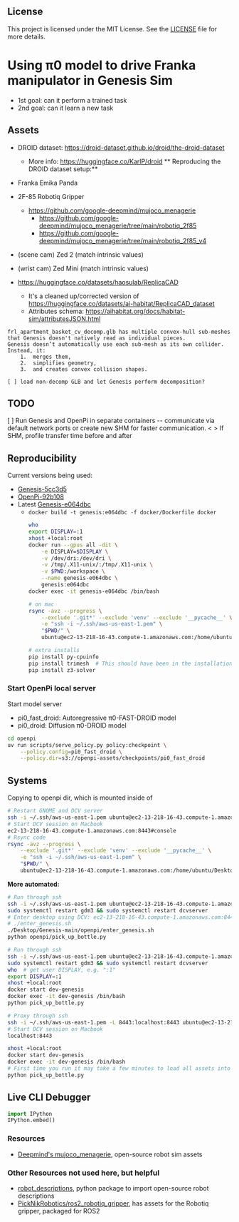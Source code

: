 ## License

This project is licensed under the MIT License.
See the [LICENSE](./LICENSE) file for more details.

# Using π0 model to drive Franka manipulator in Genesis Sim
* 1st goal: can it perform a trained task
* 2nd goal: can it learn a new task

## Assets
- DROID dataset: https://droid-dataset.github.io/droid/the-droid-dataset
    - More info: https://huggingface.co/KarlP/droid
** Reproducing the DROID dataset setup:**
- Franka Emika Panda
- 2F-85 Robotiq Gripper
    - https://github.com/google-deepmind/mujoco_menagerie
        - https://github.com/google-deepmind/mujoco_menagerie/tree/main/robotiq_2f85
        - https://github.com/google-deepmind/mujoco_menagerie/tree/main/robotiq_2f85_v4
- (scene cam) Zed 2 (match intrinsic values)
- (wrist cam) Zed Mini (match intrinsic values)

- https://huggingface.co/datasets/haosulab/ReplicaCAD
    - It's a cleaned up/corrected version of https://huggingface.co/datasets/ai-habitat/ReplicaCAD_dataset
    - Attributes schema: https://aihabitat.org/docs/habitat-sim/attributesJSON.html

```text
frl_apartment_basket_cv_decomp.glb has multiple convex-hull sub-meshes that Genesis doesn't natively read as individual pieces.
Genesis doesn’t automatically use each sub-mesh as its own collider. Instead, it:
	1.	merges them,
	2.	simplifies geometry,
	3.	and creates convex collision shapes.

[ ] load non-decomp GLB and let Genesis perform decomposition?
```

## TODO
[ ] Run Genesis and OpenPi in separate containers -- communicate via default network ports or create new SHM for faster communication.
    < > If SHM, profile transfer time before and after

## Reproducibility
Current versions being used:
- [Genesis-5cc3d5](https://github.com/Genesis-Embodied-AI/Genesis/commit/5cc3d5606c3c1e08eb3c628957e76e8e8512ae13)
- [OpenPi-92b108](https://github.com/Physical-Intelligence/openpi/commit/92b10824421d6d810eb1e398330acd79dc7cd934)
- Latest [Genesis-e064dbc](https://github.com/Genesis-Embodied-AI/Genesis/tree/e064dbc8468d8fd47c0561218d8efd14565144c9)
    - `docker build -t genesis:e064dbc -f docker/Dockerfile docker`
        ```bash
        who
        export DISPLAY=:1
        xhost +local:root
        docker run --gpus all -dit \
            -e DISPLAY=$DISPLAY \
            -v /dev/dri:/dev/dri \
            -v /tmp/.X11-unix/:/tmp/.X11-unix \
            -v $PWD:/workspace \
            --name genesis-e064dbc \
            genesis:e064dbc
        docker exec -it genesis-e064dbc /bin/bash

        # on mac
        rsync -avz --progress \
            --exclude '.git*' --exclude 'venv' --exclude '__pycache__' \
            -e "ssh -i ~/.ssh/aws-us-east-1.pem" \
            "$PWD/" \
            ubuntu@ec2-13-218-16-43.compute-1.amazonaws.com:/home/ubuntu/Desktop/Genesis-e064dbc/luis_dev/
        ```
        ```bash
        # extra installs
        pip install py-cpuinfo
        pip install trimesh  # This should have been in the installation...?
        pip install z3-solver
        ```

### Start OpenPi local server
Start model server
- pi0_fast_droid: Autoregressive π0-FAST-DROID model
- pi0_droid: Diffusion π0-DROID model

```bash
cd openpi
uv run scripts/serve_policy.py policy:checkpoint \
    --policy.config=pi0_fast_droid \
    --policy.dir=s3://openpi-assets/checkpoints/pi0_fast_droid
```

## Systems
Copying to openpi dir, which is mounted inside of
```bash
# Restart GNOME and DCV server
ssh -i ~/.ssh/aws-us-east-1.pem ubuntu@ec2-13-218-16-43.compute-1.amazonaws.com 'sudo systemctl restart gdm3 && sudo systemctl restart dcvserver'
# Start DCV session on Macbook
ec2-13-218-16-43.compute-1.amazonaws.com:8443#console
# Rsync code
rsync -avz --progress \
    --exclude '.git*' --exclude 'venv' --exclude '__pycache__' \
    -e "ssh -i ~/.ssh/aws-us-east-1.pem" \
    "$PWD/" \
    ubuntu@ec2-13-218-16-43.compute-1.amazonaws.com:/home/ubuntu/Desktop/Genesis-main/openpi/
```

**More automated:**
```bash
# Run through ssh
ssh -i ~/.ssh/aws-us-east-1.pem ubuntu@ec2-13-218-16-43.compute-1.amazonaws.com
sudo systemctl restart gdm3 && sudo systemctl restart dcvserver
# Enter desktop using DCV: ec2-13-218-16-43.compute-1.amazonaws.com:8443#console, then move on to next steps
# ./enter_genesis.sh
./Desktop/Genesis-main/openpi/enter_genesis.sh
python openpi/pick_up_bottle.py
```

```bash
# Run through ssh
ssh -i ~/.ssh/aws-us-east-1.pem ubuntu@ec2-13-218-16-43.compute-1.amazonaws.com
sudo systemctl restart gdm3 && sudo systemctl restart dcvserver
who  # get user DISPLAY, e.g. ":1"
export DISPLAY=:1
xhost +local:root
docker start dev-genesis
docker exec -it dev-genesis /bin/bash
python pick_up_bottle.py
```

```bash
# Proxy through ssh
ssh -i ~/.ssh/aws-us-east-1.pem -L 8443:localhost:8443 ubuntu@ec2-13-218-16-43.compute-1.amazonaws.com
# Start DCV session on Macbook
localhost:8443
```

```bash
xhost +local:root
docker start dev-genesis
docker exec -it dev-genesis /bin/bash
# First time you run it may take a few minutes to load all assets into the sim. Subsequent should be much faster, under one min or so.
python pick_up_bottle.py
```

## Live CLI Debugger
```python
import IPython
IPython.embed()
```

### Resources
- [Deepmind's mujoco_menagerie](https://github.com/google-deepmind/mujoco_menagerie), open-source robot sim assets

### Other Resources not used here, but helpful
- [robot_descriptions](https://github.com/robot-descriptions/robot_descriptions.py), python package to import open-source robot descriptions
- [PickNikRobotics/ros2_robotiq_gripper](https://github.com/PickNikRobotics/ros2_robotiq_gripper/tree/main), has assets for the Robotiq gripper, packaged for ROS2